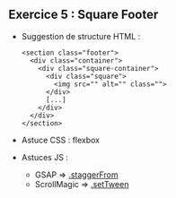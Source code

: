 ## Exercice 5 : Square Footer

* Suggestion de structure HTML :

      <section class="footer">
        <div class="container">
          <div class="square-container">
            <div class="square">
              <img src="" alt="" class="">
            </div>
            [...]
          </div>
        </div>
      </section>

* Astuce CSS : flexbox

* Astuces JS :
  * GSAP => [.staggerFrom](https://greensock.com/docs/TimelineMax/staggerFrom)
  * ScrollMagic => [.setTween](http://scrollmagic.io/docs/animation.GSAP.html#Scene.setTween)

